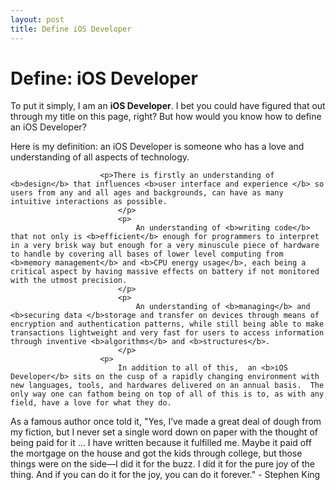 ```yaml
---
layout: post
title: Define iOS Developer
---
```


# Define: iOS Developer

To put it simply, I am an <b>iOS Developer</b>.  I bet you could have figured that out through my title on this page, right?  But how would you know how to define an iOS Developer?  
                            <p>
                            Here is my definition:  an iOS Developer is someone who has a love and understanding of all aspects of technology.  
                            </p>
                                
                        <p>There is firstly an understanding of <b>design</b> that influences <b>user interface and experience </b> so users from any and all ages and backgrounds, can have as many intuitive interactions as possible. 
                            </p>
                            <p>
                                An understanding of <b>writing code</b> that not only is <b>efficient</b> enough for programmers to interpret in a very brisk way but enough for a very minuscule piece of hardware to handle by covering all bases of lower level computing from <b>memory management</b> and <b>CPU energy usage</b>, each being a critical aspect by having massive effects on battery if not monitored with the utmost precision.  
                            </p>
                            <p>
                                An understanding of <b>managing</b> and <b>securing data </b>storage and transfer on devices through means of encryption and authentication patterns, while still being able to make transactions lightweight and very fast for users to access information through inventive <b>algorithms</b> and <b>structures</b>.
                            </p>
                        <p>
                            In addition to all of this,  an <b>iOS Developer</b> sits on the cusp of a rapidly changing environment with new languages, tools, and hardwares delivered on an annual basis.  The only way one can fathom being on top of all of this is to, as with any field, have a love for what they do.
</p>
						<p>As a famous author once told it, "Yes, I’ve made a great deal of dough from my fiction, but I never set a single word down on paper with the thought of being paid for it … I have written because it fulfilled me. Maybe it paid off the mortgage on the house and got the kids through college, but those things were on the side—I did it for the buzz. I did it for the pure joy of the thing. And if you can do it for the joy, you can do it forever." - Stephen King
